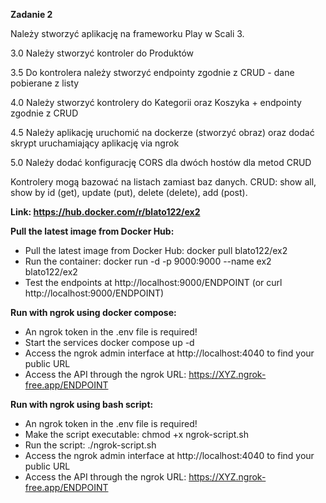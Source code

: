 **Zadanie 2**

Należy stworzyć aplikację na frameworku Play w Scali 3.

3.0 Należy stworzyć kontroler do Produktów

3.5 Do kontrolera należy stworzyć endpointy zgodnie z CRUD - dane
pobierane z listy

4.0 Należy stworzyć kontrolery do Kategorii oraz Koszyka + endpointy
zgodnie z CRUD

4.5 Należy aplikację uruchomić na dockerze (stworzyć obraz) oraz dodać
skrypt uruchamiający aplikację via ngrok

5.0 Należy dodać konfigurację CORS dla dwóch hostów dla metod CRUD

Kontrolery mogą bazować na listach zamiast baz danych. CRUD: show all,
show by id (get), update (put), delete (delete), add (post).

**Link: https://hub.docker.com/r/blato122/ex2**

**Pull the latest image from Docker Hub:**
* Pull the latest image from Docker Hub: docker pull blato122/ex2
* Run the container: docker run -d -p 9000:9000 --name ex2 blato122/ex2
* Test the endpoints at http://localhost:9000/ENDPOINT (or curl http://localhost:9000/ENDPOINT)

**Run with ngrok using docker compose:** 
* An ngrok token in the .env file is required!
* Start the services docker compose up -d
* Access the ngrok admin interface at http://localhost:4040 to find your public URL
* Access the API through the ngrok URL: https://XYZ.ngrok-free.app/ENDPOINT

**Run with ngrok using bash script:** 
* An ngrok token in the .env file is required!
* Make the script executable: chmod +x ngrok-script.sh
* Run the script: ./ngrok-script.sh
* Access the ngrok admin interface at http://localhost:4040 to find your public URL
* Access the API through the ngrok URL: https://XYZ.ngrok-free.app/ENDPOINT
